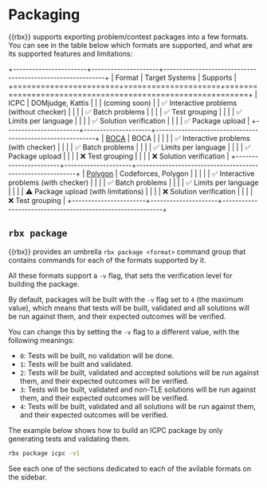 # Packaging

{{rbx}} supports exporting problem/contest packages into a few formats. You can see
in the table below which formats are supported, and what are its supported features
and limitations:

+-----------------------+---------------------+-----------------------------------------------------------+
|        Format         |   Target Systems    |                         Supports                          |
+=======================+=====================+===========================================================+
| ICPC                  | DOMjudge, Kattis    |                                                           |
| (coming soon)         |                     | :white_check_mark: Interactive problems (without checker) |
|                       |                    | :white_check_mark: Batch problems                         |
|                       |                     | :white_check_mark: Test grouping                          |
|                       |                     | :white_check_mark: Limits per language                    |
|                       |                     | :white_check_mark: Solution verification                  |
|                       |                     | :white_check_mark: Package upload                         |
+-----------------------+---------------------+-----------------------------------------------------------+
| [BOCA](boca.md)       | BOCA                |                                                           |
|                       |                     | :white_check_mark: Interactive problems (with checker)    |
|                       |                     | :white_check_mark: Batch problems                         |
|                       |                     | :white_check_mark: Limits per language                    |
|                       |                     | :white_check_mark: Package upload                         |
|                       |                     | :x: Test grouping                                         |
|                       |                     | :x: Solution verification                                 |
+-----------------------+---------------------+-----------------------------------------------------------+
| [Polygon](polygon.md) | Codeforces, Polygon |                                                           |
|                       |                     | :white_check_mark: Interactive problems (with checker)    |
|                       |                     | :white_check_mark: Batch problems                         |
|                       |                     | :white_check_mark: Limits per language                    |
|                       |                     | :warning: Package upload (with limitations)               |
|                       |                     | :x: Solution verification                                 |
|                       |                     | :x: Test grouping                                         |
+-----------------------+---------------------+-----------------------------------------------------------+

## `rbx package`

{{rbx}} provides an umbrella `rbx package <format>` command group that contains commands for each
of the formats supported by it.

All these formats support a `-v` flag, that sets the verification level for building the package.

By default, packages will be built with the `-v` flag set to `4` (the maximum value), which means that tests will be
built, validated and all solutions will be run against them, and their expected outcomes will be verified.

You can change this by setting the `-v` flag to a different value, with the following meanings:

- `0`: Tests will be built, no validation will be done.
- `1`: Tests will be built and validated.
- `2`: Tests will be built, validated and accepted solutions will be run against them, and their expected outcomes will be verified.
- `3`: Tests will be built, validated and non-TLE solutions will be run against them, and their expected outcomes will be verified.
- `4`: Tests will be built, validated and all solutions will be run against them, and their expected outcomes will be verified.

The example below shows how to build an ICPC package by only generating tests and validating them.

```bash
rbx package icpc -v1
```

See each one of the sections dedicated to each of the avilable formats on the sidebar.
